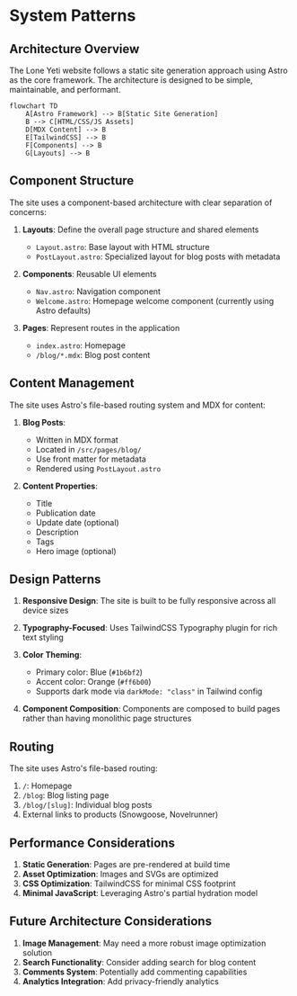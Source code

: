 # System Patterns

## Architecture Overview

The Lone Yeti website follows a static site generation approach using Astro as the core framework. The architecture is designed to be simple, maintainable, and performant.

```mermaid
flowchart TD
    A[Astro Framework] --> B[Static Site Generation]
    B --> C[HTML/CSS/JS Assets]
    D[MDX Content] --> B
    E[TailwindCSS] --> B
    F[Components] --> B
    G[Layouts] --> B
```

## Component Structure

The site uses a component-based architecture with clear separation of concerns:

1. **Layouts**: Define the overall page structure and shared elements

   - `Layout.astro`: Base layout with HTML structure
   - `PostLayout.astro`: Specialized layout for blog posts with metadata

2. **Components**: Reusable UI elements

   - `Nav.astro`: Navigation component
   - `Welcome.astro`: Homepage welcome component (currently using Astro defaults)

3. **Pages**: Represent routes in the application
   - `index.astro`: Homepage
   - `/blog/*.mdx`: Blog post content

## Content Management

The site uses Astro's file-based routing system and MDX for content:

1. **Blog Posts**:

   - Written in MDX format
   - Located in `/src/pages/blog/`
   - Use front matter for metadata
   - Rendered using `PostLayout.astro`

2. **Content Properties**:
   - Title
   - Publication date
   - Update date (optional)
   - Description
   - Tags
   - Hero image (optional)

## Design Patterns

1. **Responsive Design**: The site is built to be fully responsive across all device sizes

2. **Typography-Focused**: Uses TailwindCSS Typography plugin for rich text styling

3. **Color Theming**:

   - Primary color: Blue (`#1b6bf2`)
   - Accent color: Orange (`#ff6b00`)
   - Supports dark mode via `darkMode: "class"` in Tailwind config

4. **Component Composition**: Components are composed to build pages rather than having monolithic page structures

## Routing

The site uses Astro's file-based routing:

1. `/`: Homepage
2. `/blog`: Blog listing page
3. `/blog/[slug]`: Individual blog posts
4. External links to products (Snowgoose, Novelrunner)

## Performance Considerations

1. **Static Generation**: Pages are pre-rendered at build time
2. **Asset Optimization**: Images and SVGs are optimized
3. **CSS Optimization**: TailwindCSS for minimal CSS footprint
4. **Minimal JavaScript**: Leveraging Astro's partial hydration model

## Future Architecture Considerations

1. **Image Management**: May need a more robust image optimization solution
2. **Search Functionality**: Consider adding search for blog content
3. **Comments System**: Potentially add commenting capabilities
4. **Analytics Integration**: Add privacy-friendly analytics
